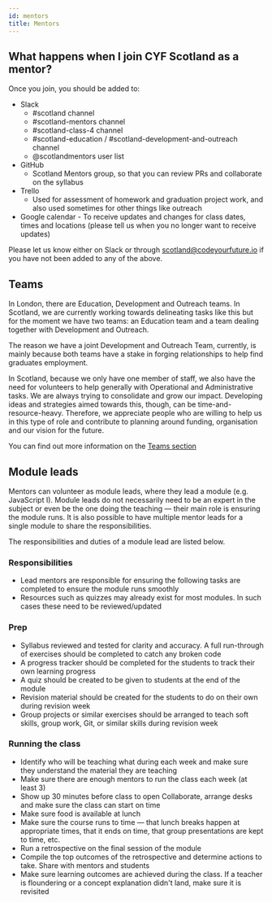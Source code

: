 ```yaml
---
id: mentors
title: Mentors
---
```


## What happens when I join CYF Scotland as a mentor?

Once you join, you should be added to:

- Slack
  - \#scotland channel
  - \#scotland-mentors channel
  - \#scotland-class-4 channel
  - \#scotland-education / \#scotland-development-and-outreach channel
  - @scotlandmentors user list
- GitHub
  - Scotland Mentors group, so that you can review PRs and collaborate on the syllabus
- Trello
  - Used for assessment of homework and graduation project work, and also used sometimes for other things like outreach
- Google calendar
  - To receive updates and changes for class dates, times and locations (please tell us when you no longer want to receive updates)

Please let us know either on Slack or through scotland@codeyourfuture.io if you have not been added to any of the above.

## Teams

In London, there are Education, Development and Outreach teams.
In Scotland, we are currently working towards delineating tasks like this but for the moment we have two teams: an Education team and a team dealing together with Development and Outreach.

The reason we have a joint Development and Outreach Team, currently, is mainly because both teams have a stake in forging relationships to help find graduates employment.

In Scotland, because we only have one member of staff, we also have the need for volunteers to help generally with Operational and Administrative tasks.
We are always trying to consolidate and grow our impact.
Developing ideas and strategies aimed towards this, though, can be time-and-resource-heavy.
Therefore, we appreciate people who are willing to help us in this type of role and contribute to planning around funding, organisation and our vision for the future.

You can find out more information on the [Teams section](../../volunteers/teams.md)

## Module leads

Mentors can volunteer as module leads, where they lead a module (e.g. JavaScript I).
Module leads do not necessarily need to be an expert in the subject or even be the one doing the teaching — their main role is ensuring the module runs.
It is also possible to have multiple mentor leads for a single module to share the responsibilities.

The responsibilities and duties of a module lead are listed below.

### Responsibilities

- Lead mentors are responsible for ensuring the following tasks are completed to ensure the module runs smoothly
- Resources such as quizzes may already exist for most modules. In such cases these need to be reviewed/updated

### Prep

- Syllabus reviewed and tested for clarity and accuracy. A full run-through of exercises should be completed to catch any broken code
- A progress tracker should be completed for the students to track their own learning progress
- A quiz should be created to be given to students at the end of the module
- Revision material should be created for the students to do on their own during revision week
- Group projects or similar exercises should be arranged to teach soft skills, group work, Git, or similar skills during revision week

### Running the class

- Identify who will be teaching what during each week and make sure they understand the material they are teaching
- Make sure there are enough mentors to run the class each week (at least 3)
- Show up 30 minutes before class to open Collaborate, arrange desks and make sure the class can start on time
- Make sure food is available at lunch
- Make sure the course runs to time — that lunch breaks happen at appropriate times, that it ends on time, that group presentations are kept to time, etc.
- Run a retrospective on the final session of the module
- Compile the top outcomes of the retrospective and determine actions to take. Share with mentors and students
- Make sure learning outcomes are achieved during the class. If a teacher is floundering or a concept explanation didn't land, make sure it is revisited
